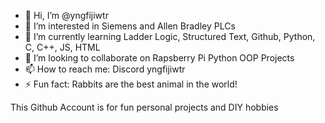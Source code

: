 - 👋 Hi, I’m @yngfijiwtr
- 👀 I’m interested in Siemens and Allen Bradley PLCs
- 🌱 I’m currently learning Ladder Logic, Structured Text, Github, Python, C, C++, JS, HTML
- 💞️ I’m looking to collaborate on Rapsberry Pi Python OOP Projects
- 📫 How to reach me: Discord yngfijiwtr
- ⚡ Fun fact: Rabbits are the best animal in the world!

This Github Account is for fun personal projects and DIY hobbies

<!---
YngFijiWtr/YngFijiWtr is a ✨ special ✨ repository because its `README.md` (this file) appears on your GitHub profile.
You can click the Preview link to take a look at your changes.
--->
